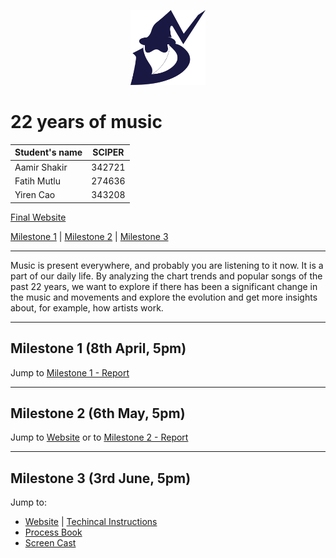 <p align="center">
  <img width="120" height="120" src="docs/src/imgs/logo.svg">
</p>

# 22 years of music

| Student's name | SCIPER |
| -------------- | ------ |
| Aamir Shakir | 342721 |
| Fatih Mutlu | 274636 |
| Yiren Cao | 343208 |

[Final Website](https://com-480-data-visualization.github.io/datavis-project-2022-vizards/)

[Milestone 1](/milestones/milestone1.md) | [Milestone 2](/milestones/milestone2.md) | [Milestone 3](/milestones/processbook.pdf)

---

Music is present everywhere, and probably you are listening to it now. It is a part of our daily life. By analyzing the chart trends and popular songs of the past 22 years, we want to explore if there has been a significant change in the music and movements and explore the evolution and get more insights about, for example, how artists work. 

---

## Milestone 1 (8th April, 5pm)

Jump to [Milestone 1 - Report](/milestones/milestone1.md)

---

## Milestone 2 (6th May, 5pm)

Jump to [Website](https://com-480-data-visualization.github.io/datavis-project-2022-vizards/) or to [Milestone 2 - Report](/milestones/milestone2.md)

---

## Milestone 3 (3rd June, 5pm)

Jump to:

- [Website](https://com-480-data-visualization.github.io/datavis-project-2022-vizards/) | [Techincal Instructions](docs/)
- [Process Book](/milestones/processbook.pdf)
- [Screen Cast](https://youtu.be/6y66vRh6rEI)
